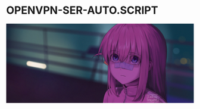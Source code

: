 # OPENVPN-SER-AUTO.SCRIPT
![](https://github.com/mixserrm999/OPENVPN-SER-AUTO.SCRIPT/blob/main/delect/1293442.jpg)
